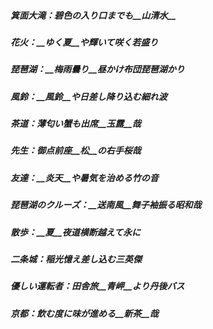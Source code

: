 ##### 箕面大滝：碧色の入り口までも__山清水__
##### 花火：__ゆく夏__や輝いて咲く若盛り
##### 琵琶湖：__梅雨曇り__昼かけ布団琵琶湖かり
##### 風鈴：__風鈴__や日差し降り込む細れ波
##### 茶道：薄匂い蟹も出席__玉露__哉
##### 先生：御点前座__松__の右手桜哉
##### 友達：__炎天__や暑気を治める竹の音
##### 琵琶湖のクルーズ：__送南風__舞子袖振る昭和哉
##### 散歩：__夏__夜道横断越えて永に
##### 二条城：稲光憶え差し込む三英傑
##### 優しい運転者：田舎旅__青岬__より丹後バス
##### 京都：飲む度に味が進める__新茶__哉
